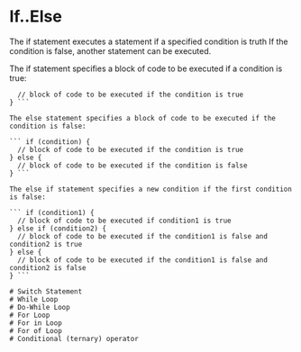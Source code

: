 # If..Else
The if statement executes a statement if a specified condition is truth
If the condition is false, another statement can be executed.

The if statement specifies a block of code to be executed if a condition is true:

```  if (condition) {
  // block of code to be executed if the condition is true
} ```

The else statement specifies a block of code to be executed if the condition is false:

``` if (condition) {
  // block of code to be executed if the condition is true
} else {
  // block of code to be executed if the condition is false
} ```

The else if statement specifies a new condition if the first condition is false:

``` if (condition1) {
  // block of code to be executed if condition1 is true
} else if (condition2) {
  // block of code to be executed if the condition1 is false and condition2 is true
} else {
  // block of code to be executed if the condition1 is false and condition2 is false
} ```

# Switch Statement
# While Loop
# Do-While Loop
# For Loop
# For in Loop
# For of Loop
# Conditional (ternary) operator